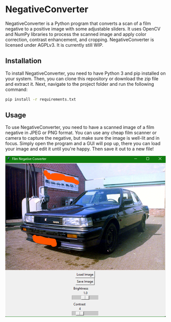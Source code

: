 # NegativeConverter

NegativeConverter is a Python program that converts a scan of a film negative to a positive image with some adjustable sliders. It uses OpenCV and NumPy libraries to process the scanned image and apply color correction, contrast enhancement, and cropping. NegativeConverter is licensed under AGPLv3. It is currently still WIP. 

## Installation

To install NegativeConverter, you need to have Python 3 and pip installed on your system. Then, you can clone this repository or download the zip file and extract it. Next, navigate to the project folder and run the following command:

```bash
pip install -r requirements.txt
```

## Usage
To use NegativeConverter, you need to have a scanned image of a film negative in JPEG or PNG format. You can use any cheap film scanner or camera to capture the negative, but make sure the image is well-lit and in focus.
Simply open the program and a GUI will pop up, there you can load your image and edit it until you're happy. Then save it out to a new file!

![plot](./gui.png)
